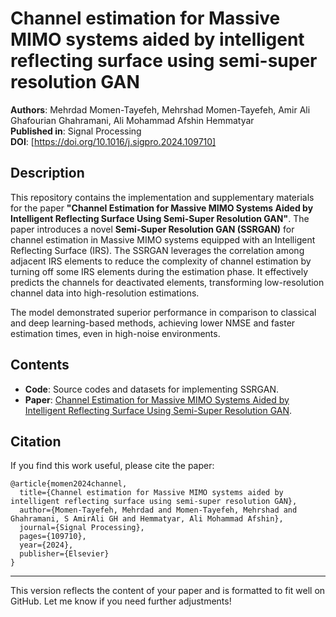 # **Channel estimation for Massive MIMO systems aided by intelligent reflecting surface using semi-super resolution GAN**

**Authors**: Mehrdad Momen-Tayefeh, Mehrshad Momen-Tayefeh, Amir Ali Ghafourian Ghahramani, Ali Mohammad Afshin Hemmatyar  
**Published in**: Signal Processing  
**DOI**: [https://doi.org/10.1016/j.sigpro.2024.109710]

## Description
This repository contains the implementation and supplementary materials for the paper **"Channel Estimation for Massive MIMO Systems Aided by Intelligent Reflecting Surface Using Semi-Super Resolution GAN"**. The paper introduces a novel **Semi-Super Resolution GAN (SSRGAN)** for channel estimation in Massive MIMO systems equipped with an Intelligent Reflecting Surface (IRS). The SSRGAN leverages the correlation among adjacent IRS elements to reduce the complexity of channel estimation by turning off some IRS elements during the estimation phase. It effectively predicts the channels for deactivated elements, transforming low-resolution channel data into high-resolution estimations.

The model demonstrated superior performance in comparison to classical and deep learning-based methods, achieving lower NMSE and faster estimation times, even in high-noise environments.

## Contents
- **Code**: Source codes and datasets for implementing SSRGAN.
- **Paper**: [Channel Estimation for Massive MIMO Systems Aided by Intelligent Reflecting Surface Using Semi-Super Resolution GAN](https://doi.org/10.1016/j.sigpro.2024.109710).

## Citation
If you find this work useful, please cite the paper:

```
@article{momen2024channel,
  title={Channel estimation for Massive MIMO systems aided by intelligent reflecting surface using semi-super resolution GAN},
  author={Momen-Tayefeh, Mehrdad and Momen-Tayefeh, Mehrshad and Ghahramani, S AmirAli GH and Hemmatyar, Ali Mohammad Afshin},
  journal={Signal Processing},
  pages={109710},
  year={2024},
  publisher={Elsevier}
}
```

---

This version reflects the content of your paper and is formatted to fit well on GitHub. Let me know if you need further adjustments!
